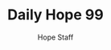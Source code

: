 ---
image: /assets/img/daily-hope-default-artwork.png
title: Daily Hope 99
number: 99
categories:
  - Daily Hope
author: Hope Staff
notes: Daily Hope 99
embed: >-
  <iframe style="border-radius:12px" src="https://open.spotify.com/embed/episode/2ZkTwYGLOophqtOHaw453b?utm_source=generator" width="100%" height="352" frameBorder="0" allowfullscreen="" allow="autoplay; clipboard-write; encrypted-media; fullscreen; picture-in-picture" loading="lazy"></iframe>
---